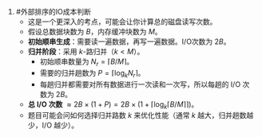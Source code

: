 1. #外部排序的IO成本判断 
	*   这是一个更深入的考点，可能会让你计算总的磁盘读写次数。
	*   假设总数据块数为 $B$，内存缓冲块数为 $M$。
    *   **初始顺串生成**：需要读一遍数据，再写一遍数据。I/O次数为 $2B$。
    *   **归并阶段**：采用 $k$-路归并（$k < M$）。
        *   初始顺串数量为 $N_r = \lceil B/M \rceil$。
        *   需要的归并趟数为 $P = \lceil \log_k N_r \rceil$。
        *   每趟归并都需要对所有数据进行一次读和一次写，所以每趟的 I/O 次数为 $2B$。
    *   **总 I/O 次数** $\approx 2B \times (1 + P) = 2B \times (1 + \lceil \log_k \lceil B/M \rceil \rceil)$。
    *   题目可能会问如何选择归并路数 $k$ 来优化性能（通常 $k$ 越大，归并趟数越少，I/O 越少）。